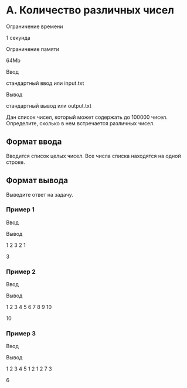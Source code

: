 A. Количество различных чисел
=============================

Ограничение времени

1 секунда

Ограничение памяти

64Mb

Ввод

стандартный ввод или input.txt

Вывод

стандартный вывод или output.txt

Дан список чисел, который может содержать до 100000 чисел. Определите, сколько в нем встречается различных чисел.

Формат ввода
------------

Вводится список целых чисел. Все числа списка находятся на одной строке.

Формат вывода
-------------

Выведите ответ на задачу.

### Пример 1

Ввод

Вывод

1 2 3 2 1

3

### Пример 2

Ввод

Вывод

1 2 3 4 5 6 7 8 9 10

10

### Пример 3

Ввод

Вывод

1 2 3 4 5 1 2 1 2 7 3

6